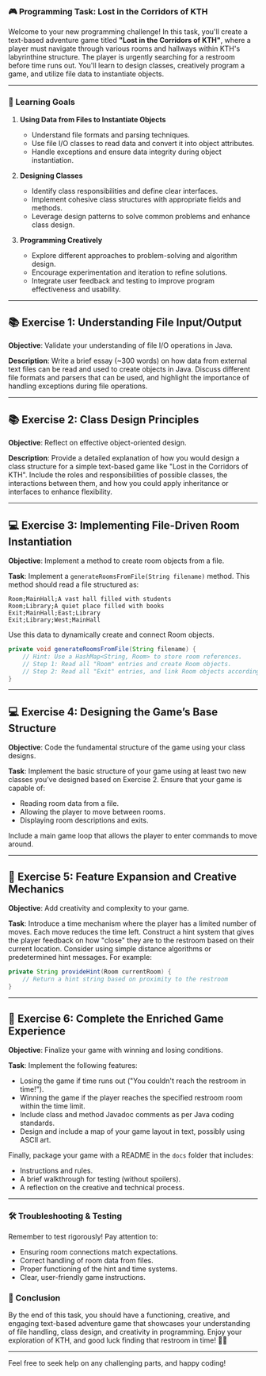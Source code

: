 ### 🎮 Programming Task: Lost in the Corridors of KTH

Welcome to your new programming challenge! In this task, you'll create a text-based adventure game titled **"Lost in the Corridors of KTH"**, where a player must navigate through various rooms and hallways within KTH's labyrinthine structure. The player is urgently searching for a restroom before time runs out. You'll learn to design classes, creatively program a game, and utilize file data to instantiate objects.

---

### 🎯 Learning Goals

1. **Using Data from Files to Instantiate Objects**
   - Understand file formats and parsing techniques.
   - Use file I/O classes to read data and convert it into object attributes.
   - Handle exceptions and ensure data integrity during object instantiation.

2. **Designing Classes**
   - Identify class responsibilities and define clear interfaces.
   - Implement cohesive class structures with appropriate fields and methods.
   - Leverage design patterns to solve common problems and enhance class design.

3. **Programming Creatively**
   - Explore different approaches to problem-solving and algorithm design.
   - Encourage experimentation and iteration to refine solutions.
   - Integrate user feedback and testing to improve program effectiveness and usability.

---

## 📚 Exercise 1: Understanding File Input/Output

**Objective**: Validate your understanding of file I/O operations in Java.

**Description**: Write a brief essay (~300 words) on how data from external text files can be read and used to create objects in Java. Discuss different file formats and parsers that can be used, and highlight the importance of handling exceptions during file operations.

---

## 📚 Exercise 2: Class Design Principles

**Objective**: Reflect on effective object-oriented design.

**Description**: Provide a detailed explanation of how you would design a class structure for a simple text-based game like "Lost in the Corridors of KTH". Include the roles and responsibilities of possible classes, the interactions between them, and how you could apply inheritance or interfaces to enhance flexibility.

---

## 💻 Exercise 3: Implementing File-Driven Room Instantiation

**Objective**: Implement a method to create room objects from a file.

**Task**: Implement a `generateRoomsFromFile(String filename)` method. This method should read a file structured as:

```
Room;MainHall;A vast hall filled with students
Room;Library;A quiet place filled with books
Exit;MainHall;East;Library
Exit;Library;West;MainHall
```

Use this data to dynamically create and connect Room objects.

```java
private void generateRoomsFromFile(String filename) {
    // Hint: Use a HashMap<String, Room> to store room references.
    // Step 1: Read all "Room" entries and create Room objects.
    // Step 2: Read all "Exit" entries, and link Room objects accordingly.
}
```

---

## 💻 Exercise 4: Designing the Game’s Base Structure

**Objective**: Code the fundamental structure of the game using your class designs.

**Task**: Implement the basic structure of your game using at least two new classes you’ve designed based on Exercise 2. Ensure that your game is capable of:

- Reading room data from a file.
- Allowing the player to move between rooms.
- Displaying room descriptions and exits.

Include a main game loop that allows the player to enter commands to move around.

---

## 🚀 Exercise 5: Feature Expansion and Creative Mechanics

**Objective**: Add creativity and complexity to your game.

**Task**: Introduce a time mechanism where the player has a limited number of moves. Each move reduces the time left. Construct a hint system that gives the player feedback on how "close" they are to the restroom based on their current location. Consider using simple distance algorithms or predetermined hint messages. For example:

```java
private String provideHint(Room currentRoom) {
    // Return a hint string based on proximity to the restroom
}
```

---

## 🚀 Exercise 6: Complete the Enriched Game Experience

**Objective**: Finalize your game with winning and losing conditions.

**Task**: Implement the following features:
- Losing the game if time runs out ("You couldn't reach the restroom in time!").
- Winning the game if the player reaches the specified restroom room within the time limit.
- Include class and method Javadoc comments as per Java coding standards.
- Design and include a map of your game layout in text, possibly using ASCII art.

Finally, package your game with a README in the `docs` folder that includes:
- Instructions and rules.
- A brief walkthrough for testing (without spoilers).
- A reflection on the creative and technical process.

---

### 🛠 Troubleshooting & Testing

Remember to test rigorously! Pay attention to:
- Ensuring room connections match expectations.
- Correct handling of room data from files.
- Proper functioning of the hint and time systems.
- Clear, user-friendly game instructions.

### 🎉 Conclusion

By the end of this task, you should have a functioning, creative, and engaging text-based adventure game that showcases your understanding of file handling, class design, and creativity in programming. Enjoy your exploration of KTH, and good luck finding that restroom in time! 🚽🚨

---

Feel free to seek help on any challenging parts, and happy coding!